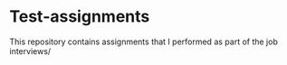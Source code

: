 # Test-assignments
This repository contains assignments that I performed as part of the job interviews/
